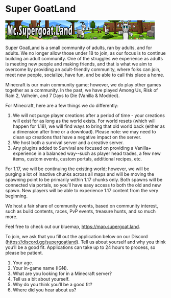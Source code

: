 # **Super GoatLand**

<img src='_media/super_goat.png'/>

Super GoatLand is a small community of adults, ran by adults, and for adults. We no longer allow those under 18 to join,
as our focus is to continue building an adult community. One of the struggles we experience as adults is meeting new
people and making friends, and that is what we aim to overcome by providing an adult-friendly community, where folks can
join, meet new people, socialize, have fun, and be able to call this place a home.

Minecraft is our main community game; however, we do play other games together as a community. In the past, we have
played Among Us, Risk of Rain 2, Valheim, and 7 Days to Die (Vanilla & Modded).

For Minecraft, here are a few things we do differently:

1. We will not purge player creations after a period of time - your creations will exist for as long as the world
   exists. For world resets (which will happen for 1.18), we will find ways to bring that old world back (either as a
   dimension after time or a download). Please note: we may need to clean up creations that have a negative impact on
   the server.
2. We host both a survival server and a creative server.
3. Any plugins added to Survival are focused on providing a Vanilla+ experience in a balanced way--such as player head
   trades, a few new items, custom events, custom portals, additional recipes, etc.

For 1.17, we will be continuing the existing world; however, we will be purging a lot of inactive chunks across all maps
and will be moving the spawning point to be primarily within 1.17 chunks only. Both spawns will be connected via
portals, so you’ll have easy access to both the old and new spawn. New players will be able to experience 1.17 content
from the very beginning.

We host a fair share of community events, based on community interest, such as build contents, races, PvP events,
treasure hunts, and so much more.

Feel free to check out our bluemap, https://map.supergoat.land.

To join, we ask that you fill out the application below on our Discord (https://discord.gg/supergoatland). Tell us about
yourself and why you think you’ll be a good fit. Applications can take up to 24 hours to process, so please be patient.

1. Your age.
2. Your in-game name (IGN).
3. What are you looking for in a Minecraft server?
4. Tell us a bit about yourself.
5. Why do you think you’ll be a good fit?
6. Where did you hear about us?
